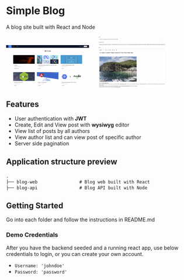 # Simple Blog

A blog site built with React and Node

<img src="/assets/screenshot-1.png " alt="Posts page" width="45%"/>
<img src="/assets/screenshot-2.png " alt="Post Editor" width="45%"/>

## Features

- User authentication with **JWT**
- Create, Edit and View post with **wysiwyg** editor
- View list of posts by all authors
- View author list and can view post of specific author
- Server side pagination

## Application structure preview

    .
    ├── blog-web                # Blog web built with React
    ├── blog-api                # Blog API built with Node

## Getting Started

Go into each folder and follow the instructions in README.md

### Demo Credentials

After you have the backend seeded and a running react app, use below credentials to login, or you can create your own account.

- `Username: 'johndoe'`
- `Password: 'password'`
